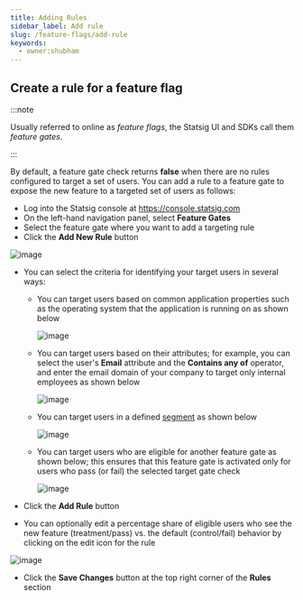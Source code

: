 ```yaml
---
title: Adding Rules
sidebar_label: Add rule
slug: /feature-flags/add-rule
keywords:
  - owner:shubham
---
```

## Create a rule for a feature flag

:::note

Usually referred to online as _feature flags_, the Statsig UI and SDKs call them _feature gates_.

:::

By default, a feature gate check returns **false** when there are no rules configured to target a set of users. You can add a rule to a feature gate to expose the new feature to a targeted set of users as follows: 
- Log into the Statsig console at https://console.statsig.com 
- On the left-hand navigation panel, select **Feature Gates**
- Select the feature gate where you want to add a targeting rule
- Click the **Add New Rule** button 

![image](https://user-images.githubusercontent.com/1315028/129073615-5450677f-7722-49f5-827b-d21b5711c3e5.png)

- You can select the criteria for identifying your target users in several ways:
  - You can target users based on common application properties such as the operating system that the application is running on as shown below 

    ![image](https://user-images.githubusercontent.com/1315028/129112226-51978083-d007-4697-88b5-f3a080eabf48.png)

  - You can target users based on their attributes; for example, you can select the user's **Email** attribute and the **Contains any of** operator, and enter the email domain of your company to target only internal employees as shown below

    ![image](https://user-images.githubusercontent.com/1315028/129113738-ec99c4f0-dbdd-4d14-a88a-b3343d4d12da.png)

  - You can target users in a defined [segment](/segments) as shown below
  
    ![image](https://user-images.githubusercontent.com/1315028/129112427-27351aaf-074e-4997-91d8-6e1e7941b991.png)

  - You can target users who are eligible for another feature gate as shown below; this ensures that this feature gate is activated only for users who pass (or fail) the selected target gate check  

    ![image](https://user-images.githubusercontent.com/1315028/129112612-d881981c-4fc6-4e95-a9c5-18319c02d6f2.png)

- Click the **Add Rule** button
- You can optionally edit a percentage share of eligible users who see the new feature (treatment/pass) vs. the default (control/fail) behavior by clicking on the edit icon for the rule

![image](https://user-images.githubusercontent.com/1315028/129114141-1af7d5a5-21bb-4b37-86e9-99d4e39134fe.png)

- Click the **Save Changes** button at the top right corner of the **Rules** section








